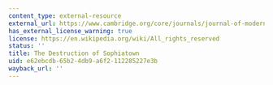 ```yaml
---
content_type: external-resource
external_url: https://www.cambridge.org/core/journals/journal-of-modern-african-studies/article/abs/destruction-of-sophiatown/A030DFB5775F7D9413F14F49C525C87B
has_external_license_warning: true
license: https://en.wikipedia.org/wiki/All_rights_reserved
status: ''
title: The Destruction of Sophiatown
uid: e62ebcdb-65b2-4db9-a6f2-112285227e3b
wayback_url: ''
---
```

